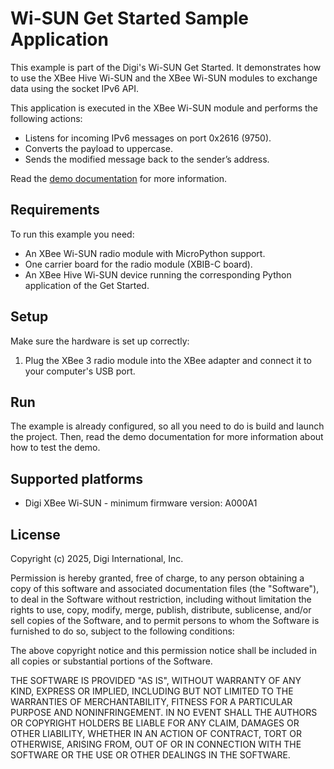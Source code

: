 Wi-SUN Get Started Sample Application
=====================================

This example is part of the Digi's Wi-SUN Get Started. It demonstrates
how to use the XBee Hive Wi-SUN and the XBee Wi-SUN modules to exchange
data using the socket IPv6 API.

This application is executed in the XBee Wi-SUN module and performs the
following actions:
  * Listens for incoming IPv6 messages on port 0x2616 (9750).
  * Converts the payload to uppercase.
  * Sends the modified message back to the sender’s address.

Read the [demo documentation][doc] for more information.

Requirements
------------

To run this example you need:

* An XBee Wi-SUN radio module with MicroPython support.
* One carrier board for the radio module (XBIB-C board).
* An XBee Hive Wi-SUN device running the corresponding Python application of the
  Get Started.

Setup
-----

Make sure the hardware is set up correctly:

1. Plug the XBee 3 radio module into the XBee adapter and connect it to your
   computer's USB port.

Run
---

The example is already configured, so all you need to do is build and launch
the project. Then, read the demo documentation for more information about how
to test the demo.

Supported platforms
-------------------

* Digi XBee Wi-SUN - minimum firmware version: A000A1

License
-------

Copyright (c) 2025, Digi International, Inc.

Permission is hereby granted, free of charge, to any person obtaining a copy
of this software and associated documentation files (the "Software"), to deal
in the Software without restriction, including without limitation the rights
to use, copy, modify, merge, publish, distribute, sublicense, and/or sell
copies of the Software, and to permit persons to whom the Software is
furnished to do so, subject to the following conditions:

The above copyright notice and this permission notice shall be included in all
copies or substantial portions of the Software.

THE SOFTWARE IS PROVIDED "AS IS", WITHOUT WARRANTY OF ANY KIND, EXPRESS OR
IMPLIED, INCLUDING BUT NOT LIMITED TO THE WARRANTIES OF MERCHANTABILITY,
FITNESS FOR A PARTICULAR PURPOSE AND NONINFRINGEMENT. IN NO EVENT SHALL THE
AUTHORS OR COPYRIGHT HOLDERS BE LIABLE FOR ANY CLAIM, DAMAGES OR OTHER
LIABILITY, WHETHER IN AN ACTION OF CONTRACT, TORT OR OTHERWISE, ARISING FROM,
OUT OF OR IN CONNECTION WITH THE SOFTWARE OR THE USE OR OTHER DEALINGS IN THE
SOFTWARE.

[doc]: https://docs.digi.com/resources/documentation/digidocs/rf-docs/wisun/wisun-gs_c.html